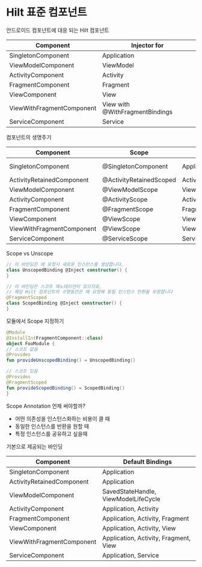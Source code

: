 # Hilt 표준 컴포넌트

안드로이드 컴포넌트에 대응 되는 Hilt 컴포넌트

| Component | Injector for |
| --- | --- |
| SingletonComponent | Application |
| ViewModelComponent | ViewModel |
| ActivityComponent | Activity |
| FragmentComponent | Fragment |
| ViewComponent | View |
| ViewWithFragmentComponent | View with @WithFragmentBindings |
| ServiceComponent | Service |

컴포넌트의 생명주기

| Component | Scope | Created at | Destroyed at |
| --- | --- | --- | --- |
| SingletonComponent | @SingletonComponent | Application#onCreate() | Application process is destroyed |
| ActivityRetainedComponent | @ActivityRetainedScoped | Activity#onCreate() | Activity#onDestroy() |
| ViewModelComponent | @ViewModelScope | ViewModel created | Viewodel destroyed |
| ActivityComponent | @ActivityScope | Activity#onCreate() | Activity#onDestroy() |
| FragmentComponent | @FragmentScope | Fragment#onAttach() | Fragment#onDestroy() |
| ViewComponent | @ViewScope | View#super() | View destroyed |
| ViewWithFragmentComponent | @ViewScope | View#super() | View destroyed |
| ServiceComponent | @ServiceScope | Servie#onCreate() | Servie#onDestroy() |

Scope vs Unscope

```kotlin
// 이 바인딩은 매 요청시 새로운 인스턴스를 생성합니다.
class UnscopedBinding @Inject constructor() {
}

// 이 바인딩은 스코프 애노테이션이 있으므로,
// 해당 Hilt 컴포넌트의 수명동안은 매 요청에 동일 인스턴스 반환을 보장합니다
@FragmentScoped
class ScopedBinding @Inject constructor() {
}
```

모듈에서 Scope 지정하기

```kotlin
@Module
@InstallIn(FragmentComponent::class)
object FooModule {
// 스코프 없음
@Provides
fun provideUnscopedBinding() = UnscopedBinding()

// 스코프 있음
@Provides
@FragmentScoped
fun provideScopedBinding() = ScopedBinding()
}
```

Scope Annotation 언제 써야할까?

- 어떤 의존성을 인스턴스화하는 비용이 클 때
- 동일한 인스턴스를 반환을 원할 때
- 특정 인스턴스를 공유하고 싶을때

기본으로 제공되는 바인딩

| Component | Default Bindings |
| --- | --- |
| SingletonComponent | Application |
| ActivityRetainedComponent | Application |
| ViewModelComponent | SavedStateHandle, ViewModelLifeCycle |
| ActivityComponent | Application, Activity |
| FragmentComponent | Application, Activity, Fragment |
| ViewComponent | Application, Activity, View |
| ViewWithFragmentComponent | Application, Activity, Fragment, View |
| ServiceComponent | Application, Service |
